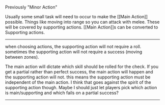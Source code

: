 Previously "Minor Action"

Usually some small task will need to occur to make the [[Main Action]] possible. Things like moving into range so you can attack with melee. These will be covered by supporting actions. [[Main Action]]s can be converted to Supporting actions.

---

when choosing actions, the supporting action will not require a roll. sometimes the supporting action will not require a success (moving between zones).

The main action will dictate which skill should be rolled for the check. If you get a partial rather than perfect success, the main action will happen and the supporting action will not. this means the supporting action must be independent of the main action. I think that goes against the spirit of the supporting action though. Maybe I should just let players pick which action is main/supporting and which fails on a partial success?

---
